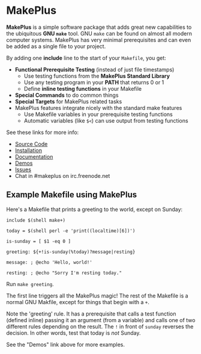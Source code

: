 MakePlus
========

**MakePlus** is a simple software package that adds great new capabilities
to the ubiquitous **GNU `make`** tool. GNU `make` can be found on almost all
modern computer systems. MakePlus has very minimal prerequisites and can even
be added as a single file to your project.

By adding one **include** line to the start of your `Makefile`, you get:

* **Functional Prerequisite Testing** (instead of just file timestamps)
  * Use testing functions from the **MakePlus Standard Library**
  * Use any testing program in your **PATH** that returns 0 or 1
  * Define **inline testing functions** in your Makefile
* **Special Commands** to do common things
* **Special Targets** for MakePlus related tasks
* MakePlus features integrate nicely with the standard make features
  * Use Makefile variables in your prerequisite testing functions
  * Automatic variables (like `$<`) can use output from testing functions

See these links for more info:

* [Source Code](https://github.com/makeplus/makeplus)
* [Installation](https://github.com/makeplus/makeplus#makeplus-installation)
* [Documentation](https://github.com/makeplus/makeplus#makeplus)
* [Demos](https://github.com/makeplus/makeplus/tree/master/demo)
* [Issues](https://github.com/makeplus/makeplus/issues)
* Chat in #makeplus on irc.freenode.net

## Example Makefile using MakePlus

Here's a Makefile that prints a greeting to the world, except on Sunday:

``` make
include $(shell make+)

today = $(shell perl -e 'print((localtime)[6])')

is-sunday = [ $1 -eq 0 ]

greeting: ${+!is-sunday(%today)?message|resting}

message: ; @echo 'Hello, world!'

resting: ; @echo "Sorry I'm resting today."
```

Run `make greeting`.

The first line triggers all the MakePlus magic! The rest of the Makefile is a
normal GNU Makfile, except for things that begin with a `+`.

Note the 'greeting' rule. It has a prerequisite that calls a test function
(defined inline) passing it an argument (from a variable) and calls one of two
different rules depending on the result. The `!` in front of `sunday` reverses
the decision. In other words, test that today is *not* Sunday.

See the "Demos" link above for more examples.
